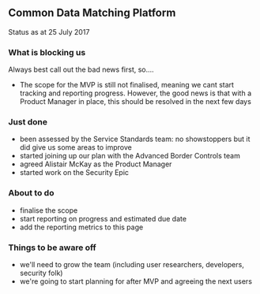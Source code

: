 ## Common Data Matching Platform
Status as at 25 July 2017

### What is blocking us
Always best call out the bad news first, so....

 - The scope for the MVP is still not finalised, meaning we cant start tracking and reporting progress. However, the good news is that with a Product Manager in place, this should be resolved in the next few days

### Just done

 - been assessed by the Service Standards team: no showstoppers but it did give us some areas to improve
 - started joining up our plan with the Advanced Border Controls team
 - agreed Alistair McKay as the Product Manager
 - started work on the Security Epic

### About to do

 - finalise the scope
 - start reporting on progress and estimated due date
 - add the reporting metrics to this page

### Things to be aware off

 - we'll need to grow the team (including user researchers, developers, security folk)
 - we're going to start planning for after MVP and agreeing the next users
